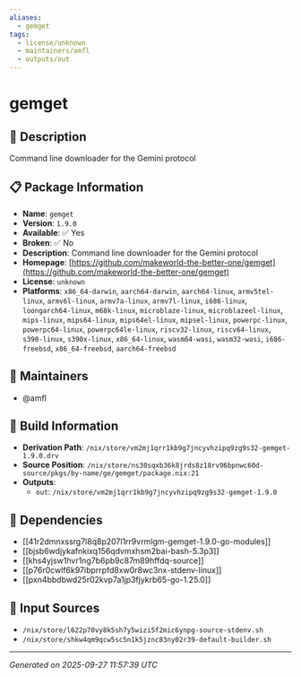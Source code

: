 ```yaml
---
aliases:
  - gemget
tags:
  - license/unknown
  - maintainers/amfl
  - outputs/out
---
```


# gemget

## 📝 Description

Command line downloader for the Gemini protocol

## 📋 Package Information

- **Name**: `gemget`
- **Version**: `1.9.0`
- **Available**: ✅ Yes
- **Broken**: ✅ No
- **Description**: Command line downloader for the Gemini protocol
- **Homepage**: [https://github.com/makeworld-the-better-one/gemget](https://github.com/makeworld-the-better-one/gemget)
- **License**: `unknown`
- **Platforms**: `x86_64-darwin`, `aarch64-darwin`, `aarch64-linux`, `armv5tel-linux`, `armv6l-linux`, `armv7a-linux`, `armv7l-linux`, `i686-linux`, `loongarch64-linux`, `m68k-linux`, `microblaze-linux`, `microblazeel-linux`, `mips-linux`, `mips64-linux`, `mips64el-linux`, `mipsel-linux`, `powerpc-linux`, `powerpc64-linux`, `powerpc64le-linux`, `riscv32-linux`, `riscv64-linux`, `s390-linux`, `s390x-linux`, `x86_64-linux`, `wasm64-wasi`, `wasm32-wasi`, `i686-freebsd`, `x86_64-freebsd`, `aarch64-freebsd`
## 👥 Maintainers

- @amfl


## 🔧 Build Information

- **Derivation Path**: `/nix/store/vm2mj1qrr1kb9g7jncyvhzipq9zg9s32-gemget-1.9.0.drv`
- **Source Position**: `/nix/store/ns30sqxb36k8jrds8z18rv96bpnwc60d-source/pkgs/by-name/ge/gemget/package.nix:21`
- **Outputs**:
  - `out`:  `/nix/store/vm2mj1qrr1kb9g7jncyvhzipq9zg9s32-gemget-1.9.0`

## 🔗 Dependencies

- [[41r2dmnxssrg7l8q8p207l1rr9vrmlgm-gemget-1.9.0-go-modules]]
- [[bjsb6wdjykafnkixq156qdvmxhsm2bai-bash-5.3p3]]
- [[khs4yjsw1hvr1ng7b6pb9c87m89hffdq-source]]
- [[p76r0cwlf6k97ibprrpfd8xw0r8wc3nx-stdenv-linux]]
- [[pxn4bbdbwd25r02kvp7a1jp3fjykrb65-go-1.25.0]]

## 📁 Input Sources

- `/nix/store/l622p70vy8k5sh7y5wizi5f2mic6ynpg-source-stdenv.sh`
- `/nix/store/shkw4qm9qcw5sc5n1k5jznc83ny02r39-default-builder.sh`

---
*Generated on 2025-09-27 11:57:39 UTC*
